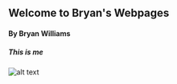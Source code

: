## Welcome to Bryan's Webpages

#### By Bryan Williams

##### This is me
![alt text](https://scontent-nrt1-1.xx.fbcdn.net/v/t1.15752-9/s2048x2048/43091933_2226924230862824_5254775852524109824_n.jpg?_nc_cat=108&oh=d493948862506ba22485c6c6b434a141&oe=5C511E43)
